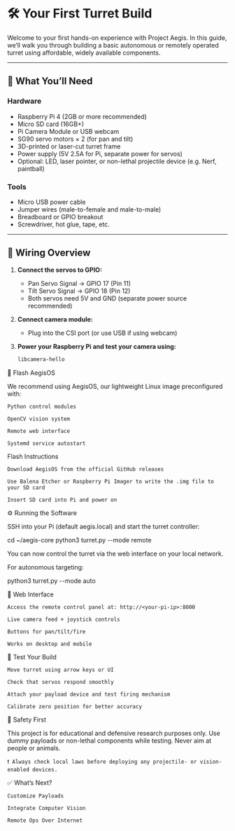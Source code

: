# 🛠️ Your First Turret Build

Welcome to your first hands-on experience with Project Aegis. In this guide, we’ll walk you through building a basic autonomous or remotely operated turret using affordable, widely available components.

---

## 🧰 What You’ll Need

### Hardware

- Raspberry Pi 4 (2GB or more recommended)
- Micro SD card (16GB+)
- Pi Camera Module or USB webcam
- SG90 servo motors × 2 (for pan and tilt)
- 3D-printed or laser-cut turret frame
- Power supply (5V 2.5A for Pi, separate power for servos)
- Optional: LED, laser pointer, or non-lethal projectile device (e.g. Nerf, paintball)

### Tools

- Micro USB power cable
- Jumper wires (male-to-female and male-to-male)
- Breadboard or GPIO breakout
- Screwdriver, hot glue, tape, etc.

---

## 🔌 Wiring Overview

1. **Connect the servos to GPIO:**

   - Pan Servo Signal → GPIO 17 (Pin 11)
   - Tilt Servo Signal → GPIO 18 (Pin 12)
   - Both servos need 5V and GND (separate power source recommended)

2. **Connect camera module:**

   - Plug into the CSI port (or use USB if using webcam)

3. **Power your Raspberry Pi and test your camera using:**

   ```bash
   libcamera-hello
   ```

🧠 Flash AegisOS

We recommend using AegisOS, our lightweight Linux image preconfigured with:

    Python control modules

    OpenCV vision system

    Remote web interface

    Systemd service autostart

Flash Instructions

    Download AegisOS from the official GitHub releases

    Use Balena Etcher or Raspberry Pi Imager to write the .img file to your SD card

    Insert SD card into Pi and power on

⚙️ Running the Software

SSH into your Pi (default aegis.local) and start the turret controller:

cd ~/aegis-core
python3 turret.py --mode remote

You can now control the turret via the web interface on your local network.

For autonomous targeting:

python3 turret.py --mode auto

🎯 Web Interface

    Access the remote control panel at: http://<your-pi-ip>:8000

    Live camera feed + joystick controls

    Buttons for pan/tilt/fire

    Works on desktop and mobile

🧪 Test Your Build

    Move turret using arrow keys or UI

    Check that servos respond smoothly

    Attach your payload device and test firing mechanism

    Calibrate zero position for better accuracy

🚨 Safety First

This project is for educational and defensive research purposes only. Use dummy payloads or non-lethal components while testing. Never aim at people or animals.

    ❗ Always check local laws before deploying any projectile- or vision-enabled devices.

✅ What’s Next?

    Customize Payloads

    Integrate Computer Vision

    Remote Ops Over Internet
